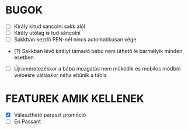 # BUGOK

- [ ] Király kitud sáncolni sakk alól
- [ ] Király utólag is tud sáncolni
- [ ] Sakkban kezdő FEN-nél nincs automatikusan vége
- [?] Sakkban lévő királyt támadó bábú nem üthető le bármelyik minden esetben
- [ ] Újraméretezéskor a bábú mozgatás nem működik és mobilos módból webesre váltáskor néha eltűnik a tábla

# FEATUREK AMIK KELLENEK

- [x] Választható paraszt promóció
- [ ] En Passant
